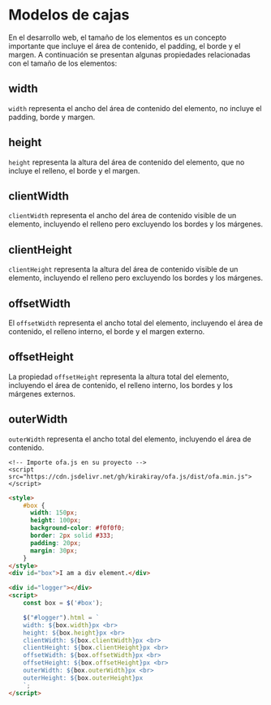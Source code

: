 # Modelos de cajas

En el desarrollo web, el tamaño de los elementos es un concepto importante que incluye el área de contenido, el padding, el borde y el margen. A continuación se presentan algunas propiedades relacionadas con el tamaño de los elementos:

## width

`width` representa el ancho del área de contenido del elemento, no incluye el padding, borde y margen.

## height

`height` representa la altura del área de contenido del elemento, que no incluye el relleno, el borde y el margen.

## clientWidth

`clientWidth` representa el ancho del área de contenido visible de un elemento, incluyendo el relleno pero excluyendo los bordes y los márgenes.

## clientHeight

`clientHeight` representa la altura del área de contenido visible de un elemento, incluyendo el relleno pero excluyendo los bordes y los márgenes.

## offsetWidth

El `offsetWidth` representa el ancho total del elemento, incluyendo el área de contenido, el relleno interno, el borde y el margen externo.

## offsetHeight

La propiedad `offsetHeight` representa la altura total del elemento, incluyendo el área de contenido, el relleno interno, los bordes y los márgenes externos.

## outerWidth

`outerWidth` representa el ancho total del elemento, incluyendo el área de contenido.

<html-viewer>

```
<!-- Importe ofa.js en su proyecto -->
<script src="https://cdn.jsdelivr.net/gh/kirakiray/ofa.js/dist/ofa.min.js"></script>
```

```html
<style>
    #box {
      width: 150px;
      height: 100px;
      background-color: #f0f0f0;
      border: 2px solid #333;
      padding: 20px;
      margin: 30px;
    }
</style>
<div id="box">I am a div element.</div>

<div id="logger"></div>
<script>
    const box = $('#box');

    $("#logger").html = `
    width: ${box.width}px <br>
    height: ${box.height}px <br>
    clientWidth: ${box.clientWidth}px <br>
    clientHeight: ${box.clientHeight}px <br>
    offsetWidth: ${box.offsetWidth}px <br>
    offsetHeight: ${box.offsetHeight}px <br>
    outerWidth: ${box.outerWidth}px <br>
    outerHeight: ${box.outerHeight}px
    `;
</script>
```

</html-viewer>